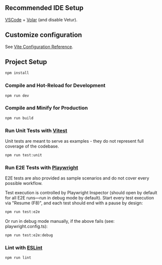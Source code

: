 ## Recommended IDE Setup

[VSCode](https://code.visualstudio.com/) + [Volar](https://marketplace.visualstudio.com/items?itemName=Vue.volar) (and disable Vetur).

## Customize configuration

See [Vite Configuration Reference](https://vite.dev/config/).

## Project Setup

```sh
npm install
```

### Compile and Hot-Reload for Development

```sh
npm run dev
```

### Compile and Minify for Production

```sh
npm run build
```


### Run Unit Tests with [Vitest](https://vitest.dev/)
Unit tests are meant to serve as examples - they do not represent full coverage of the codebase.

```sh
npm run test:unit
```



### Run E2E Tests with [Playwright](https://playwright.dev/)
E2E tests are also provided as sample scenarios and do not cover every possible workflow.

Test execution is controlled by Playwright Inspector (should open by default for all E2E runs—run in debug mode by default). Start every test execution via "Resume (F8)", and each test should end with a pause by design:

```sh
npm run test:e2e
```

Or run in debug mode manually, if the above fails (see: playwright.config.ts):

```sh
npm run test:e2e:debug
```

### Lint with [ESLint](https://eslint.org/)

```sh
npm run lint
```
